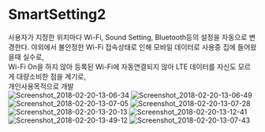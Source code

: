 # SmartSetting2
사용자가 지정한 위치마다 Wi-Fi, Sound Setting, Bluetooth등의 설정을 자동으로 변경한다.
야외에서 불안정한 Wi-Fi 접속상태로 인해 모바일 데이터로 사용중 집에 들어왔을때 실수로,</br>
Wi-Fi On을 하지 않아 등록된 Wi-Fi에 자동연결되지 않아 LTE 데이터를 자신도 모르게 대량소비한 점을 계기로,</br>
개인사용목적으로 개발</br>
![Screenshot_2018-02-20-13-06-34](https://user-images.githubusercontent.com/8287502/151957008-23cef5a8-5161-4961-987d-a8e603f0bae6.png)
![Screenshot_2018-02-20-13-06-49](https://user-images.githubusercontent.com/8287502/151957012-c7b504d7-9cc6-44ff-903f-d7a9fbf9659a.png)
![Screenshot_2018-02-20-13-07-05](https://user-images.githubusercontent.com/8287502/151957014-aa9aeb1b-0911-42ff-abc9-a0971555c854.png)
![Screenshot_2018-02-20-13-07-28](https://user-images.githubusercontent.com/8287502/151957017-d283b3ba-c8db-450b-a7e0-1b40def5205c.png)
![Screenshot_2018-02-20-13-20-13](https://user-images.githubusercontent.com/8287502/151957019-ec4d698f-fce3-4a59-b662-69ceae30e87a.png)
![Screenshot_2018-02-20-13-12-41](https://user-images.githubusercontent.com/8287502/151957023-75373e2d-0984-42e2-a7e7-72ff7e9aa7df.png)
![Screenshot_2018-02-20-13-49-12](https://user-images.githubusercontent.com/8287502/151957026-0bad41b3-9316-4644-b971-69060218602f.png)
![Screenshot_2018-02-20-13-07-43](https://user-images.githubusercontent.com/8287502/151957027-870a25f0-c181-4975-b746-d7f19e76432e.png)

